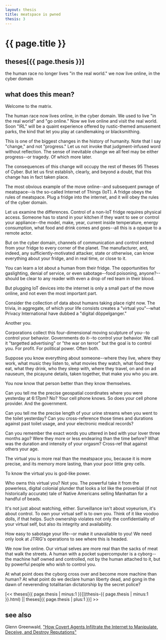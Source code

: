 ```yaml
---
layout: thesis
title: meatspace is pwned
thesis: 3
---
```


<h1 id="html">{{ page.title }}</h1>

<h2 id="html">theses[{{ page.thesis }}]</h2>

the human race no longer lives "in the real world." we now live online, in the cyber domain

<h2 id="html">what does this mean?</h2>


Welcome to the matrix.

The human race now lives online, in the cyber domain. We used to live "in the real world" and "go online." Now we live online and visit the real world. Soon "IRL" will be a quaint experience offered by rustic-themed amusement parks, the kind that let you play at candlemaking or blacksmithing.

This is one of the biggest changes in the history of humanity. Note that I say "change," and not "progress." Let us not invoke that judgment-infused word without reflection. The sense of inevitable change we all feel may be either progress--or tragedy. Of which more later.

The consequences of this change will occupy the rest of theses 95 Theses of Cyber. But let us first establish, clearly, and beyond a doubt, that this change has in fact taken place.

The most obvious example of the move online--and subsequent pwnage of meatspace--is the so-called Internet of Things (IoT). A fridge obeys the rules of meatspace. Plug a fridge into the internet, and it will obey the rules of the cyber domain.

Let us examine the differences. Control of a non-IoT fridge requires physical access. Someone has to stand in your kitchen if they want to see or control your appliance--the model, make, year, current inside temperature, energy consumption, what food and drink comes and goes--all this is a opaque to a remote actor.

But on the cyber domain, channels of communication and control extend from your fridge to every corner of the planet. The manufacturer, and, indeed, any sufficiently-motivated attacker, state or otherwise, can know everything about your fridge, and in real time, or close to it.

You can learn a lot about a human from their fridge. The opportunities for gaslighting, denial of service, or even sabotage--food poisoning, anyone?--should be clear to any reader with even a drop of red team in their blood.

But plugging IoT devices into the internet is only a small part of the move online, and not even the most important part.

Consider the collection of data about humans taking place right now. The trivia, in aggregate, of which your life consists creates a "virtual you"--what Privacy International have dubbed a "digital döppelganger."

Another you.

Corporations collect this four-dimensional moving sculpture of you--to control your behavior. Governments do it--to control your behavior. We call it "targetted advertising" or "the war on terror" but the goal is to control you. For profit. For political power. Often both.

Suppose you know everything about someone--where they live, where they work, what music they listen to, what movies they watch, what food they eat, what they drink, who they sleep with, where they travel, on and on ad nauseum, the picayune details, taken together, that make you who you are.

You now know that person better than they know themselves.

Can you tell me the precise geospatial coordinates where you were yesterday at 6:17pm? No? Your cell phone knows. So does your cell phone provider. And the government.

Can you tell me the precise length of your urine streams when you went to the toilet yesterday? Can you cross-reference those times and durations against past toilet usage, and your electronic medical records?

Can you remember the exact words you uttered in bed with your lover three months ago? Were they more or less endearing than the time before? What was the duration and intensity of your orgasm? Cross-ref that against others your age.

The virtual you is more real than the meatspace you, because it is more precise, and its memory more lasting, than your poor little grey cells.

To know the virtual you is god-like power.

Who owns this virtual you? Not you. The powerful take it from the powerless, digital colonial plunder that looks a lot like the proverbial (if not historically accurate) tale of Native Americans selling Manhattan for a handful of beads.

It's not just about watching, either. Surveillance isn't about voyeurism, it's about control. To own your virtual self is to own you. Think of it like voodoo dolls, if that helps. Such ownership violates not only the confidentiality of your virtual self, but also its integrity and availability.

How easy to sabotage your life--or make it unavailable to you! We need only look at JTRIG's operations to see where this is headed.

We now live online. Our virtual selves are more real than the sacks of meat that walk the streets. A human with a pocket supercomputer is a cyborg--the machine half owned and controlled, not by the human attached to it, but by powerful people who wish to control you.

At what point does the cyborg cross over and become more machine than human? At what point do we declare human liberty dead, and gong in the dawn of neverending totalitarian dictatorship by the secret police?

[\<\< theses[{{ page.thesis | minus:1 }}]](thesis-{{ page.thesis | minus:1 }}.html)  ||  theses[{{ page.thesis | plus:1 }}] \>\>

<h2 id="html">see also</h2>

Glenn Greenwald, ["How Covert Agents Infiltrate the Internet to Manipulate, Deceive, and Destroy Reputations"](https://theintercept.com/2014/02/24/jtrig-manipulation/)
